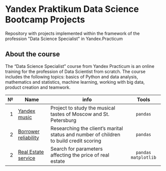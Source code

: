 # Yandex Praktikum Data Science Bootcamp Projects 
Repository with projects implemented within the framework of the profession "Data Science Specialist" in Yandex.Practicum
## About the course
The “Data Science Specialist” course from Yandex Practicum is an online training for the profession of Data Scientist from scratch. The course includes the following topics: basics of Python and data analysis, mathematics and statistics, machine learning, working with big data, product creation and teamwork.


№ | Name | info | Tools
---: | --- | --- | :---: 
1 | [Yandex music](https://github.com/Areninator/Course-project/tree/main/01_Yandex_music) | Project to study the musical tastes of Moscow and St. Petersburg | `pandas`
2 | [Borrower reliability](https://github.com/Areninator/Course-project/tree/main/02_Borrower_reliability_research) | Researching the client’s marital status and number of children to build credit scoring | `pandas`
2 | [Real Estate service](https://github.com/Areninator/Course-project/tree/main/03_Research_of_advertisements_for_the_sale_of_apartments) | Search for parameters affecting the price of real estate | `pandas` `matplotlib`


